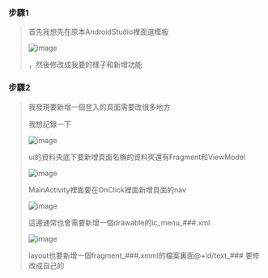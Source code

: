 ###  步驟1
>首先我想先在原本AndroidStudio裡面選模板
>
>![image](https://github.com/jing920119/ChefClothesAPP/assets/144665311/845c494d-70a9-4488-a9eb-011b9141b2df)
>
>，然後修改成我要的樣子和新增功能

###  步驟2
>我發現要新增一個登入的頁面需要改很多地方
>
>
>我想記錄一下
>
>![image](https://github.com/jing920119/ChefClothesAPP/assets/144665311/5e74a538-be35-4047-b4eb-62c14fa0dc70)
>
>ui的資料夾底下要新增頁面名稱的資料夾還有Fragment和ViewModel
>
>![image](https://github.com/jing920119/ChefClothesAPP/assets/144665311/5ff00077-236c-4dbf-8213-b74e0eeea88a)
>
>MainActivity裡面要在OnClick裡面新增頁面的nav
>
>![image](https://github.com/jing920119/ChefClothesAPP/assets/144665311/8404ee1a-2fce-42a7-92c7-d6ab77778c57)
>
>這邊通常也會需要新增一個drawable的ic_menu_###.xml
>
>![image](https://github.com/jing920119/ChefClothesAPP/assets/144665311/6c6421b0-f5f0-4b39-9423-a1d1d248f852)
>
>layout也要新增一個fragment_###.xmml的檔案裏面@+id/text_### 要修改成自己的



